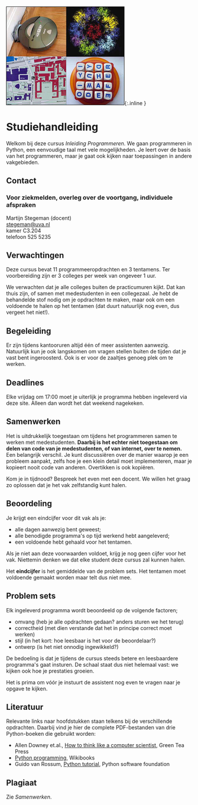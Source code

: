 ![Roomba photograph courtesy of Stephanie Booth on Flickr; virus image courtesy of the CDC; Boggle photograph courtesy of Angelina on Flickr; MIT campus map image courtesy of RahulG on Flickr.](mit600.jpg){:.inline }

# Studiehandleiding

Welkom bij deze cursus *Inleiding Programmeren*. We gaan programmeren
in Python, een eenvoudige taal met vele mogelijkheden. Je leert over
de basis van het programmeren, maar je gaat ook kijken naar
toepassingen in andere vakgebieden.

## Contact

### Voor ziekmelden, overleg over de voortgang, individuele afspraken

Martijn Stegeman (docent)  
<stegeman@uva.nl>  
kamer C3.204  
telefoon 525 5235

## Verwachtingen

Deze cursus bevat 11 programmeeropdrachten en 3 tentamens. Ter
voorbereiding zijn er 3 colleges per week van ongeveer 1 uur.

We verwachten dat je alle colleges buiten de practicumuren kijkt. Dat
kan thuis zijn, of samen met medestudenten in een collegezaal. Je hebt
de behandelde stof nodig om je opdrachten te maken, maar ook om een
voldoende te halen op het tentamen (dat duurt natuurlijk nog even, dus
vergeet het niet!).

## Begeleiding

Er zijn tijdens kantooruren altijd één of meer assistenten
aanwezig. Natuurlijk kun je ook langskomen om vragen stellen buiten de
tijden dat je vast bent ingeroosterd. Ook is er voor de zaaltjes
genoeg plek om te werken.

## Deadlines

Elke vrijdag om 17:00 moet je uiterlijk je programma hebben ingeleverd
via deze site. Alleen dan wordt het dat weekend nagekeken.

## Samenwerken

Het is uitdrukkelijk toegestaan om tijdens het programmeren samen te
werken met medestudenten. **Daarbij is het echter niet toegestaan om
delen van code van je medestudenten, of van internet, over te nemen.**
Een belangrijk verschil. Je kunt discussiëren over de manier waarop je
een probleem aanpakt, zelfs hoe je een klein detail moet
implementeren, maar je kopieert nooit code van anderen. Overtikken is
ook kopiëren.

Kom je in tijdnood? Bespreek het even met een docent. We willen het
graag zo oplossen dat je het vak zelfstandig kunt halen.

## Beoordeling

Je krijgt een eindcijfer voor dit vak als je:

* alle dagen aanwezig bent geweest;
* alle benodigde programma's op tijd werkend hebt aangeleverd;
* een voldoende hebt gehaald voor het tentamen.

Als je niet aan deze voorwaarden voldoet, krijg je nog geen cijfer
voor het vak. Niettemin denken we dat elke student deze cursus zal
kunnen halen.

Het **eindcijfer** is het gemiddelde van de problem sets. Het tentamen
moet voldoende gemaakt worden maar telt dus niet mee.

## Problem sets

Elk ingeleverd programma wordt beoordeeld op de volgende factoren;

* omvang (heb je alle opdrachten gedaan? anders sturen we het terug)
* correctheid (met dien verstande dat het in principe correct moet
  werken)
* stijl (in het kort: hoe leesbaar is het voor de beoordelaar?)
* ontwerp (is het niet onnodig ingewikkeld?)

De bedoeling is dat je tijdens de cursus steeds betere en leesbaardere
programma's gaat insturen. De schaal staat dus niet helemaal vast: we
kijken ook hoe je prestaties groeien.

Het is prima om vóór je instuurt de assistent nog even te vragen naar
je opgave te kijken.

## Literatuur

Relevante links naar hoofdstukken staan telkens bij de verschillende
opdrachten. Daarbij vind je hier de complete PDF-bestanden van drie
Python-boeken die gebruikt worden:

* Allen Downey et.al., [How to think like a computer scientist](http://staff.science.uva.nl/~mstgeman/progwis/CompleteBook.pdf), Green Tea Press
* [Python programming](http://staff.science.uva.nl/~mstgeman/progwis/PythonProgramming.pdf), Wikibooks
* Guido van Rossum, [Python tutorial](PythonTutorial), Python software foundation

## Plagiaat

Zie *Samenwerken*.
